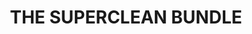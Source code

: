 ---
language: ar
sku: THE-SUPERCLEAN-BUNDLE
title: THE SUPERCLEAN BUNDLE
color: hsl(56, 100%, 50%)
cover:
  image: '../../../assets/products/K3-SUPERCLEAN-BUNDLE/cover.png'
  title: مجموعة سوبر كلين
  text: آلة كاي 3 فولو مي للتنظيف بضغط الماء العالي تنفث الماء بشكلٍ مضغوط لتنظيف حتّى أصعب البقع في الأماكن الخارجية.
  button: احصل على اللقطه
introduction:
  introLine: ''
  label: ''
  # image: '../../../assets/products/K3-SUPERCLEAN-BUNDLE/karcher.png'
  title: مجموعة سوبر كلين
  subtitle: كارتشر 1800 PSI K3 اتبعني غسالة الضغط مصممة ل "تتبع لك" أثناء العمل
  text: يوفر التصميم المدمج والمريح قوة تنظيف قوية لمعظم الوظائف المنزلية. عصا رذاذ فاريو يسمح للتكيف السريع بين الضغط المنخفض والعالي دون الحاجة إلى تبديل الفوهات. للبقع العنيدة ، فإن مكبر الأوساخ الحاصل على براءة اختراع ® عصا الرش سينظف أصعب المناطق. وشملت خزان المنظفات على متن الطائرة!
  images: 
    - '../../../assets/products/K3-SUPERCLEAN-BUNDLE/header.png'
  video: '/videos/KARCHER-AD.mp4'
features:
  title: كل الأقوياء
  subtitle: ''
  text: مع مجموعة واسعة من التطبيقات، من الدراجات، ومعدات الرعاية في الحديقة والأدوات، والأثاث في الهواء الطلق، وانحياز المنزل والأسوار، والدراجات النارية والمركبات ATV والصغيرة إلى الخطوات والممرات، والسيارات المتوسطة والكبيرة والشاحنات وسيارات الدفع الرباعي وحتى RV و 4x4، لا يوجد سطح K3 لن تجعل تألق مرة أخرى!
  image: '../../../assets/products/K3-SUPERCLEAN-BUNDLE/front.jpg'
  video: ''
slider:
  - type: slide
    id: 1
    title: تصميم فريد رباعي العجلات
    text: المحمول والمناورة للغاية. منع انقطاع العمل غير الضروري من خلال تغيير موضع الجهاز
  - type: slide
    id: 2
    title: حل خزان نظيف
    text: خزان عامل التنظيف العملي يبسط تطبيق عوامل التنظيف. المنظفات Kärcher زيادة الكفاءة وتساعد على حماية ورعاية الأسطح التي تقوم بتنظيفها.
  - type: slide
    id: 3
    title: الاتصال السريع
    text: خرطوم الضغط العالي سريع وسهل التركيب وإزالة من غسالة الضغط وبندقية الرش.
  - type: slide
    id: 4
    title: مكبر الأوساخ
    text: الأوساخ الناسف عصا للأوساخ العنيدة بشكل خاص. نتيجة تنظيف ممتازة ، وخاصة على الأوساخ العنيدة. أداء تنظيف أكبر بنسبة تصل إلى 80٪ (من حيث الإزالة) مقارنة ب VPS.
highlights:
  - type: image
    id: highlight-1
    image: '../../../assets/products/K3-SUPERCLEAN-BUNDLE/gallery/1.jpg'
    video: ''
  - type: image
    id: highlight-2
    image: '../../../assets/products/K3-SUPERCLEAN-BUNDLE/gallery/2.jpg'
    video: ''
  - type: video
    id: highlight-3
    image: '../../../assets/products/K3-SUPERCLEAN-BUNDLE/gallery/3.jpg'
    video: '/videos/K3-SUPERCLEAN-BUNDLE.mp4'
store:
  title: مرفق مع الملحقات المجانية!
  text: قم بشرائه اليوم واحصل على كارتشر K3 الخاص بك مع 3 منتجات مجانية تمامًا لتعزيز تجربة الغسيل الخاصة بك!
  items:
    - title: فوطة مايكروفايبر جولد من دي تو برو
      subtitle: صنع في كوريا
      image: '../../../assets/products/K3-SUPERCLEAN-BUNDLE/bundle/1.png'
      description: بفضل نهايته اللامعة ذات الوجهين ، فإنه يمسك الشمع ويزيله تمامًا من سطح الطلاء ، وينظف الأوساخ والغبار مثل المغناطيس دون ترك أي علامات. للسيارات والقوارب والدراجات النارية ولجميع أغراض المنزل.
    - title: فوطة سوبر دراير للتجفيف من مافرا
      subtitle: صنع بالصين
      image: '../../../assets/products/K3-SUPERCLEAN-BUNDLE/bundle/2.png'
      description: مثالي للتجفيف دون ترك أي آثار أو علامات أو دوائر أو خدوش. امتصاص كبير (يصل إلى 3.5 أضعاف وزنه). لا يترك أي أثر على الزجاج (استخدم الجزء بدون خيوط طويلة) ، فهو سهل الاستخدام والتعامل.
    - title: شامبو باور عالي التركيز من مافرا
      subtitle: صنع في ايطاليا
      image: '../../../assets/products/K3-SUPERCLEAN-BUNDLE/bundle/3.png'
      description: شامبو عالي التركيز لازالة الشحوم مع رغوة عالية وسهل الشطف. يوفر الكثير من الماء ولا يترك أي بقايا أو علامات بعد الشطف. آمن تمامًا للاستخدام مع الألمنيوم والحواف المطلية بالمينا والدهانات غير اللامعة وطبقات الشمع.
# testimonials:
#   - date: "2019-11-17"
#     name: "Dieuwert Donoghue"
#     rating: 5
#     image: '../../../assets/products/K3-SUPERCLEAN-BUNDLE/testimonials/customer-4.jpg'
#     text: 'Definitely worth the investment. Balot calculator did exactly what you said
#     it does. I would gladly pay double for it.'
#   - date: "2018-12-07"
#     name: "Nevenka Peterson"
#     rating: 5
#     image: '../../../assets/products/K3-SUPERCLEAN-BUNDLE/testimonials/customer-2.jpg'
#     text: "Fantastic, I'm totally blown away by Balot Calculator. I can enjoy game more now. Love it!"
#   - date: "2018-11-15"
#     name: "Adissa Kirkovalski"
#     rating: 4
#     image: '../../../assets/products/K3-SUPERCLEAN-BUNDLE/testimonials/customer-3.jpg'
#     text: 'This calculator should be nominated for the thing of the year. I will refer everyone I know'
#   - date: "2019-11-17"
#     name: "Abhishek Mhasalkar"
#     rating: 5
#     image: '../../../assets/products/K3-SUPERCLEAN-BUNDLE/testimonials/customer-6.jpg'
#     text: "I am really satisfied with my balot calculator. Balot calculator is exactly
#     what I've been lacking. This is simply unbelievable!"
#   - date: "2019-11-17"
#     name: "Grímhildr Favager"
#     rating: 5
#     image: '../../../assets/products/K3-SUPERCLEAN-BUNDLE/testimonials/customer-5.jpg'
#     text: "Definitely worth the investment. Man, this thing is getting better and better
#     as I keep using it."
#   - date: "2017-11-07"
#     name: "Meginhraat Simpkin"
#     rating: 5
#     image: '../../../assets/products/K3-SUPERCLEAN-BUNDLE/testimonials/customer-1.png'
#     text: 'This is unbelievable. After using Balot Calculator I cant stop winning!'
buyButton:
  text: اشتري الآن
tutorialButton:
  text: شاهد الفيديو
  icon: play
description:
  title: احصل عليه اليوم!
  subtitle: ''
  text: لا تنتظر دقيقة أخرى! اطلب K3 الخاص بك ومعرفة لماذا تم الاعتراف بها مع جائزة اختيار محرر هانديمان الأسرة! خذ التنظيف الخاص بك إلى المستوى التالي اليوم!
  images:
    - '../../../assets/products/K3-SUPERCLEAN-BUNDLE/footer.png'
---